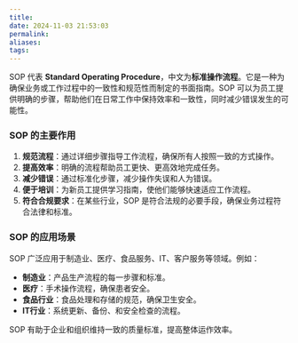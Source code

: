 ```yaml
---
title: 
date: 2024-11-03 21:53:03
permalink: 
aliases: 
tags:
---
```


SOP 代表 **Standard Operating Procedure**，中文为**标准操作流程**。它是一种为确保业务或工作过程中的一致性和规范性而制定的书面指南。SOP 可以为员工提供明确的步骤，帮助他们在日常工作中保持效率和一致性，同时减少错误发生的可能性。

### SOP 的主要作用

1. **规范流程**：通过详细步骤指导工作流程，确保所有人按照一致的方式操作。
2. **提高效率**：明确的流程帮助员工更快、更高效地完成任务。
3. **减少错误**：通过标准化步骤，减少操作失误和人为错误。
4. **便于培训**：为新员工提供学习指南，使他们能够快速适应工作流程。
5. **符合合规要求**：在某些行业，SOP 是符合法规的必要手段，确保业务过程符合法律和标准。

### SOP 的应用场景

SOP 广泛应用于制造业、医疗、食品服务、IT、客户服务等领域。例如：

- **制造业**：产品生产流程的每一步骤和标准。
- **医疗**：手术操作流程，确保患者安全。
- **食品行业**：食品处理和存储的规范，确保卫生安全。
- **IT行业**：系统更新、备份、和安全检查的流程。

SOP 有助于企业和组织维持一致的质量标准，提高整体运作效率。
